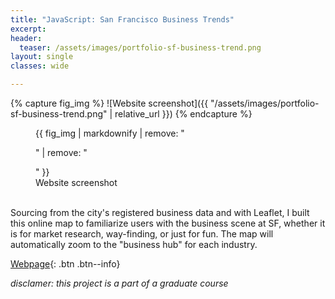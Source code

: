 ```yaml
---
title: "JavaScript: San Francisco Business Trends"
excerpt: 
header:
  teaser: /assets/images/portfolio-sf-business-trend.png
layout: single
classes: wide

---
```

{% capture fig_img %}
![Website screenshot]({{ "/assets/images/portfolio-sf-business-trend.png" | relative_url }})
{% endcapture %}

<figure>
  {{ fig_img | markdownify | remove: "<p>" | remove: "</p>" }}
  <figcaption>Website screenshot</figcaption>
</figure>

<!---
<embed type="text/html" src="https://gillianzhaoxz.github.io/web/assets/doc/SF-Business-Trend/index.html"  width="20%" height=15px>
--->

<br> Sourcing from the city's registered business data and with Leaflet, I built this online map to familiarize users with the business scene at SF, whether it is for market research, way-finding, or just for fun. The map will automatically zoom to the "business hub" for each industry.

[Webpage](https://gillianzhaoxz.github.io/web/assets/doc/SF-Business-Trend/index.html){: .btn .btn--info}

_disclamer: this project is a part of a graduate course_